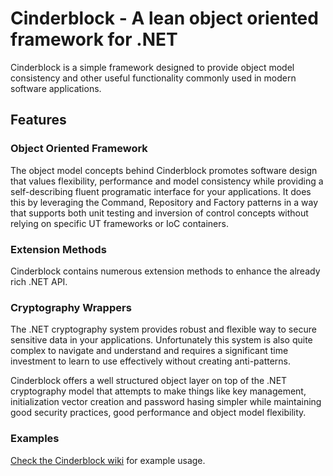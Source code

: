# Cinderblock - A lean object oriented framework for .NET
Cinderblock is a simple framework designed to provide object model consistency and other useful functionality commonly used in modern software applications.

## Features

### Object Oriented Framework
The object model concepts behind Cinderblock promotes software design that values flexibility, performance and model consistency while providing a self-describing fluent programatic interface for your applications. It does this by leveraging the Command, Repository and Factory patterns in a way that supports both unit testing and inversion of control concepts without relying on specific UT frameworks or IoC containers.  

### Extension Methods
Cinderblock contains numerous extension methods to enhance the already rich .NET API.

### Cryptography Wrappers
The .NET cryptography system provides robust and flexible way to secure sensitive data in your applications. Unfortunately this system is also quite complex to navigate and understand and requires a significant time investment to learn to use effectively without creating anti-patterns.

Cinderblock offers a well structured object layer on top of the .NET cryptography model that attempts to make things like key management, initialization vector creation and password hasing simpler while maintaining good security practices, good performance and object model flexibility.

### Examples
[Check the Cinderblock wiki](https://github.com/SirkleZero/cinderblock/wiki) for example usage.
